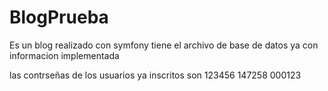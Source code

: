 # BlogPrueba
Es un blog realizado con symfony 
tiene el archivo de base de datos ya con informacion implementada


las contrseñas de los usuarios ya inscritos son
123456
147258
000123

